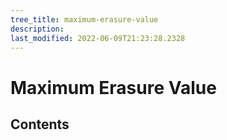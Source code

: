 ```yaml
---
tree_title: maximum-erasure-value
description: 
last_modified: 2022-06-09T21:23:28.2328
---
```


# Maximum Erasure Value

## Contents
